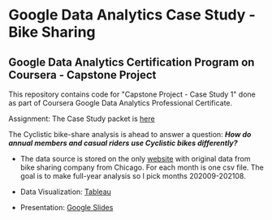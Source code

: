 # Google Data Analytics Case Study - Bike Sharing

## Google Data Analytics Certification Program on Coursera - Capstone Project
This repository contains code for "Capstone Project - Case Study 1" done as part of Coursera Google Data Analytics Professional Certificate.

Assignment:
The Case Study packet is [here](https://d3c33hcgiwev3.cloudfront.net/aacF81H_TsWnBfNR_x7FIg_36299b28fa0c4a5aba836111daad12f1_DAC8-Case-Study-1.pdf?Expires=1634947200&Signature=Ke4tMz-f2yKUWUMAKl4xwLNOPwBEkr-gva2ZjM9pehYk23pCt2A0jkTwLPl4hylGyOUz4p26i3u81vymVZml~9s0uOjaCVkvEYNonRCGYjcZvkyGN3Vr89rhrA~o-4fKgynN1F9Vf8Ni3Ig0omFmRZ5~jaLxuV7a-ydOgZUOAE8_&Key-Pair-Id=APKAJLTNE6QMUY6HBC5A)

The Cyclistic bike-share analysis is ahead to answer a question: 
***How do annual members and casual riders use Cyclistic bikes differently?***

* The data source is stored on the only [website](https://divvy-tripdata.s3.amazonaws.com/index.html) with original data from bike sharing company from Chicago. For each month is one csv file. The goal is to make full-year analysis so I pick months 202009-202108.

* Data Visualization: [Tableau](https://public.tableau.com/views/case_study_cyclistic/CaseStudy-DifferenceBetweenTypesofRidersofSharedBikes?:language=en-US&:display_count=n&:origin=viz_share_link)
* Presentation: [Google Slides](https://docs.google.com/presentation/d/e/2PACX-1vSy8pZaSUMWXZ2O5cMv95g9EtH1XThaVrRvu9ys7eTErNkkxzYaCsTi5VI1lHdn_6szjNhscfk4VGpQ/pub?start=false&loop=false&delayms=3000)
